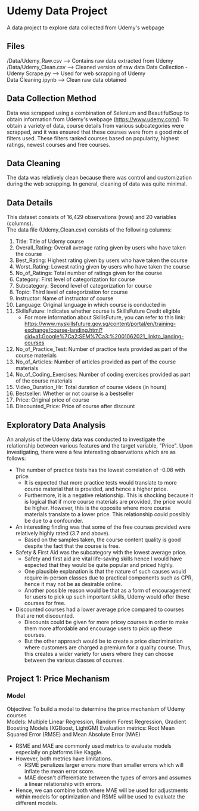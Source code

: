 # Udemy Data Project
 A data project to explore data collected from Udemy's webpage

## Files
/Data/Udemy_Raw.csv --> Contains raw data extracted from Udemy <br> 
/Data/Udemy_Clean.csv --> Cleaned version of raw data
Data Collection - Udemy Scrape.py --> Used for web scrapping of Udemy <br>
Data Cleaning.ipynb --> Clean raw data obtained


## Data Collection Method
Data was scrapped using a combination of Selenium and BeautifulSoup to obtain information from Udemy's webpage (https://www.udemy.com/). To obtain a variety of data, course details from various subcategories were scrapped, and it was ensured that these courses were from a good mix of filters used. These filters ranked courses based on popularity, highest ratings, newest courses and free courses. 

## Data Cleaning
The data was relatively clean because there was control and customization during the web scrapping. In general, cleaning of data was quite minimal. 

## Data Details
This dataset consists of 16,429 observations (rows) and 20 variables (columns). <br> 
The data file (Udemy_Clean.csv) consists of the following columns: <br>
1. Title: Title of Udemy course
2. Overall_Rating: Overall average rating given by users who have taken the course
3. Best_Rating: Highest rating given by users who have taken the course
4. Worst_Rating: Lowest rating given by users who have taken the course
5. No_of_Ratings: Total number of ratings given for the course
6. Category: First level of categorization for course
7. Subcategory: Second level of categorization for course
8. Topic: Third level of categorization for course
9. Instructor: Name of instructor of course
10. Language: Original language in which course is conducted in
11. SkillsFuture: Indicates whether course is SkillsFuture Credit eligible 
    - For more information about SkillsFuture, you can refer to this link: https://www.myskillsfuture.gov.sg/content/portal/en/training-exchange/course-landing.html?cid=a1:Google%7Ca2:SEM%7Ca3:%2001062021_linkto_landing-courses
12. No_of_Practice_Test: Number of practice tests provided as part of the course materials
13. No_of_Articles: Number of articles provided as part of the course materials
14. No_of_Coding_Exercises: Number of coding exercises provided as part of the course materials
15. Video_Duration_Hr: Total duration of course videos (in hours)
16. Bestseller: Whether or not course is a bestseller
17. Price: Original price of course
18. Discounted_Price: Price of course after discount

## Exploratory Data Analysis 
An analysis of the Udemy data was conducted to investigate the relationship between various features and the target variable, "Price". Upon investigating, there were a few interesting observations which are as follows: 
- The number of practice tests has the lowest correlation of -0.08 with price. 
    - It is expected that more practice tests would translate to more course material that is provided, and hence a higher price. 
    - Furthermore, it is a negative relationship. This is shocking because it is logical that if more course materials are provided, the price would be higher. However, this is the opposite where more course materials translate to a lower price. This relationship could possibly be due to a confounder. 
- An interesting finding was that some of the free courses provided were relatively highly rated (3.7 and above). 
    - Based on the samples taken, the course content quality is good despite the fact that the course is free. 
- Safety & First Aid was the subcategory with the lowest average price. 
    - Safety and first aid are vital life-saving skills hence I would have expected that they would be quite popular and priced highly. 
    - One plausible explanation is that the nature of such causes would require in-person classes due to practical components such as CPR, hence it may not be as desirable online. 
    - Another possible reason would be that as a form of encouragement for users to pick up such important skills, Udemy would offer these courses for free. 
- Discounted courses had a lower average price compared to courses that are not discounted. 
    - Discounts could be given for more pricey courses in order to make them more affordable and encourage users to pick up these courses. 
    - But the other approach would be to create a price discrimination where customers are charged a premium for a quality course. Thus, this creates a wider variety for users where they can choose between the various classes of courses.


## Project 1: Price Mechanism 
### Model 
Objective: To build a model to determine the price mechanism of Udemy courses <br>
Models: Multiple Linear Regression, Random Forest Regression, Gradient Boosting Models (XGBoost, LightGM)
Evaluation metrics: Root Mean Squared Error (RMSE) and Mean Absolute Error (MAE)
- RSME and MAE are commonly used metrics to evaluate models especially on platforms like Kaggle. 
- However, both metrics have limitations. 
    - RSME penalizes larger errors more than smaller errors which will inflate the mean error score. 
    - MAE doesn't differentiate between the types of errors and assumes a linear relationship with errors. 
- Hence, we can combine both where MAE will be used for adjustments within models for optimization and RSME will be used to evaluate the different models. 

